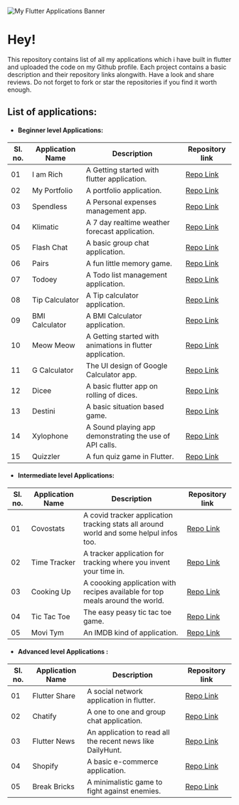  ![My Flutter Applications Banner](https://www.signitysolutions.com/blog/wp-content/uploads/2020/04/Flutter-app-development-signity-solutions-1024x512.png)
 
# Hey! 

This repository contains list of all my applications which i have built in flutter and uploaded the code on my Github profile. Each project contains a basic description and their repository links alongwith. Have a look and share reviews. Do not forget to fork or star the repositories if you find it worth enough.

## List of applications:

 - #### Beginner level Applications:

|Sl. no.|Application Name|Description  |Repository link|
|--|--|--|--|
|01|I am Rich|A Getting started with flutter application.|[Repo Link](https://github.com/imKashyap/I-am-Rich)|
|02|My Portfolio|A portfolio application.|[Repo Link](https://github.com/imKashyap/MyPortfolio)|
|03|Spendless|A Personal expenses management app.|[Repo Link](https://github.com/imKashyap/Spendless)|
|04|Klimatic|A 7 day realtime weather forecast application.|[Repo Link](https://github.com/imKashyap/Klimatic)|
|05|Flash Chat|A basic group chat application.|[Repo Link](https://github.com/imKashyap/Flash-Chat)|
|06|Pairs  | A fun little memory game. |[Repo Link](https://github.com/imKashyap/Pairs)|
|07|Todoey|A Todo list management application.|[Repo Link](https://github.com/imKashyap/Todoey)|
|08|Tip Calculator|A Tip calculator application.|[Repo Link](https://github.com/imKashyap/Tip-Calculator)|
|09|BMI Calculator|A BMI Calculator application.|[Repo Link](https://github.com/imKashyap/BMI-Calculator)|
|10|Meow Meow| A Getting started with animations in flutter application.|[Repo Link](https://github.com/imKashyap/Meow-Meow)|
|11|G Calculator|The UI design of Google Calculator app.|[Repo Link](https://github.com/imKashyap/GCalculator-UI)|
|12|Dicee|A basic flutter app on rolling of dices.|[Repo Link](https://github.com/imKashyap/Dicee)|
|13|Destini|A basic situation based game.|[Repo Link](https://github.com/imKashyap/Destini)|
|14|Xylophone|A Sound playing app demonstrating the use of API calls.|[Repo Link](https://github.com/imKashyap/Xylophone)|
|15|Quizzler|A fun quiz game in Flutter.|[Repo Link](https://github.com/imKashyap/Quizzler)|



 - #### Intermediate level Applications:
 
|Sl. no. |Application Name|Description  |Repository link|
|--|--|--|--| 
|01|Covostats |A covid tracker application tracking stats all around world and some helpul infos too. |[Repo Link](https://github.com/imKashyap/Covostats)| 
|02| Time Tracker | A tracker application for tracking where you invent your time in. |[Repo Link](https://github.com/imKashyap/Time-Tracker) |03|Great Places|An application for travel bloggers to keep their photo memories safe.|[Repo Link](https://github.com/imKashyap/Great-Places)|
|03|Cooking Up|A coooking application with recipes available for top meals around the world.|[Repo Link](https://github.com/imKashyap/Cooking-Up)|
|04|Tic Tac Toe| The easy peasy tic tac toe game.|[Repo Link](https://github.com/imKashyap/Tic-Tac-Toe)|
|05|Movi Tym| An IMDB kind of application.|[Repo Link](https://github.com/imKashyap/Movi-Tym)|


- #### Advanced level Applications :

|Sl. no. |Application Name|Description  |Repository link|
|--|--|--|--| 
|01| Flutter Share |A social network application in flutter.  |[Repo Link](https://github.com/imKashyap/Flutter-Share) |
|02|Chatify|A one to one and group chat application.|[Repo Link](https://github.com/imKashyap/Chatify) |
|03|Flutter News|An application to read all the recent news like DailyHunt.|[Repo Link](https://github.com/imKashyap/Flutter-News)|
|04| Shopify |A basic e-commerce application.| [Repo Link](https://github.com/imKashyap/Shopify) |
|05|Break Bricks|A minimalistic game to fight against enemies.|[Repo Link](https://github.com/imKashyap/Break-Bricks)|

